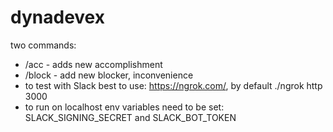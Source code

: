 # dynadevex
two commands:
 - /acc - adds new accomplishment
 - /block - add new blocker, inconvenience
 - to test with Slack best to use: https://ngrok.com/, by default ./ngrok http 3000
 - to run on localhost env variables need to be set: SLACK_SIGNING_SECRET and SLACK_BOT_TOKEN
